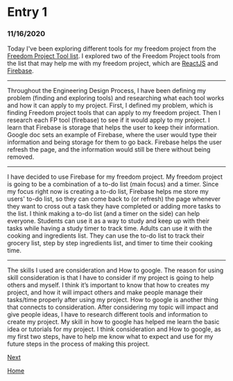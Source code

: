 # Entry 1
### 11/16/2020

Today I've been exploring different tools for my freedom project from the [Freedom Project Tool list](https://docs.google.com/document/d/1oJFrErlAZvB-0V923QGOm4X3CwiceJsKot2R6Jz8Mdc/edit).
I explored two of the Freedom Project tools from the list that may help me with my freedom project, which are [ReactJS](https://reactjs.org) and [Firebase](https://firebase.google.com).
_________________
Throughout the Engineering Design Process, I have been defining my problem (finding and exploring tools) and researching what each tool works and how it can apply to my project. First, I defined my problem, which is finding Freedom project tools that can apply to my freedom project. Then I research each FP tool (firebase) to see if it would apply to my project. I learn that Firebase is storage that helps the user to keep their information. Google doc sets an example of Firebase, where the user would type their information and being storage for them to go back. Firebase helps the user refresh the page, and the information would still be there without being removed.
_________________
I have decided to use Firebase for my freedom project. My freedom project is going to be a combination of a to-do list (main focus) and a timer. Since my focus right now is creating a to-do list, Firebase helps me store my users' to-do list, so they can come back to (or refresh) the page whenever they want to cross out a task they have completed or adding more tasks to the list. I think making a to-do list (and a timer on the side) can help everyone. Students can use it as a way to study and keep up with their tasks while having a study timer to track time. Adults can use it with the cooking and ingredients list. They can use the to-do list to track their grocery list, step by step ingredients list, and timer to time their cooking time.
_________________
The skills I used are consideration and How to google. The reason for using skill consideration is that I have to consider if my project is going to help others and myself. I think it’s important to know that how to creates my project, and how it will impact others and make people manage their tasks/time properly after using my project. How to google is another thing that connects to consideration. After considering my topic will impact and give people ideas, I have to research different tools and information to create my project.  My skill in how to google has helped me learn the basic idea or tutorials for my project.  I think consideration and How to google, as my first two steps, have to help me know what to expect and use for my future steps in the process of making this project.

[Next](entry02.md)

[Home](../README.md)